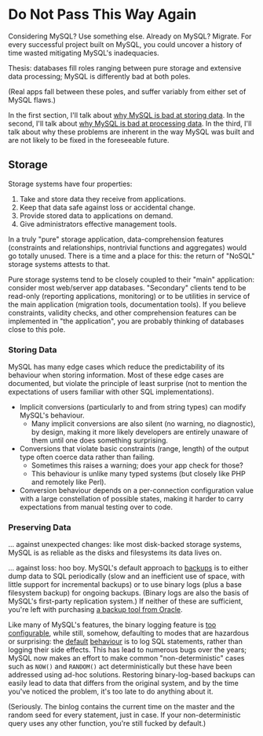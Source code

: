 # Do Not Pass This Way Again

Considering MySQL? Use something else. Already on MySQL? Migrate. For every
successful project built on MySQL, you could uncover a history of time wasted
mitigating MySQL's inadequacies.

Thesis: databases fill roles ranging between pure storage and extensive data
processing; MySQL is differently bad at both poles.

(Real apps fall between these poles, and suffer variably from either set of
MySQL flaws.)

In the first section, I'll talk about [why MySQL is bad at storing
data](#storage). In the second, I'll talk about [why MySQL is bad at
processing data](#processing). In the third, I'll talk about why these
problems are inherent in the way MySQL was built and are not likely to be
fixed in the foreseeable future.

## Storage

Storage systems have four properties:

1. Take and store data they receive from applications.
2. Keep that data safe against loss or accidental change.
3. Provide stored data to applications on demand.
4. Give administrators effective management tools.

In a truly "pure" storage application, data-comprehension features
(constraints and relationships, nontrivial functions and aggregates) would go
totally unused. There is a time and a place for this: the return of "NoSQL"
storage systems attests to that.

Pure storage systems tend to be closely coupled to their "main" application:
consider most web/server app databases. "Secondary" clients tend to be
read-only (reporting applications, monitoring) or to be utilities in service
of the main application (migration tools, documentation tools). If you believe
constraints, validity checks, and other comprehension features can be
implemented in "the application", you are probably thinking of databases close
to this pole.

### Storing Data

MySQL has many edge cases which reduce the predictability of its behaviour
when storing information. Most of these edge cases are documented, but violate
the principle of least surprise (not to mention the expectations of users
familiar with other SQL implementations).

* Implicit conversions (particularly to and from string types) can modify
  MySQL's behaviour.
    * Many implicit conversions are also silent (no warning, no diagnostic),
      by design, making it more likely developers are entirely unaware of
      them until one does something surprising.
* Conversions that violate basic constraints (range, length) of the output
  type often coerce data rather than failing.
    * Sometimes this raises a warning; does your app check for those?
    * This behaviour is unlike many typed systems (but closely like PHP and
      remotely like Perl).
* Conversion behaviour depends on a per-connection configuration value with a
  large constellation of possible states, making it harder to carry
  expectations from manual testing over to code.

### Preserving Data

... against unexpected changes: like most disk-backed storage systems, MySQL
is as reliable as the disks and filesystems its data lives on.

... against loss: hoo boy. MySQL's default approach to
[backups](http://dev.mysql.com/doc/refman/5.5/en/backup-methods.html) is to
either dump data to SQL periodically (slow and an inefficient use of space,
with little support for incremental backups) or to use binary logs (plus a
base filesystem backup) for ongoing backups. (Binary logs are also the basis
of MySQL's first-party replication system.) If neither of these are
sufficient, you're left with purchasing [a backup tool from
Oracle](http://dev.mysql.com/doc/refman/5.5/en/glossary.html#glos_mysql_enterprise_backup).

Like many of MySQL's features, the binary logging feature is
[too](http://dev.mysql.com/doc/refman/5.5/en/binary-log.html)
[configurable](http://dev.mysql.com/doc/refman/5.5/en/replication-options-binary-log.html),
while still, somehow, defaulting to modes that are hazardous or surprising:
the
[default](http://dev.mysql.com/doc/refman/5.5/en/replication-options-binary-log.html#sysvar_binlog_format)
[behaviour](http://dev.mysql.com/doc/refman/5.5/en/replication-formats.html)
is to log SQL statements, rather than logging their side effects. This has
lead to numerous bugs over the years; MySQL now makes an effort to make common
"non-deterministic" cases such as `NOW()` and `RANDOM()` act deterministically
but these have been addressed using ad-hoc solutions. Restoring
binary-log-based backups can easily lead to data that differs from the
original system, and by the time you've noticed the problem, it's too late to
do anything about it.

(Seriously. The binlog contains the current time on the master and the random
seed for every statement, just in case. If your non-deterministic query uses
any other function, you're still fucked by default.)
